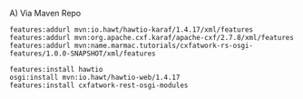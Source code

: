 A) Via Maven Repo 
    
    features:addurl mvn:io.hawt/hawtio-karaf/1.4.17/xml/features
    features:addurl mvn:org.apache.cxf.karaf/apache-cxf/2.7.8/xml/features
    features:addurl mvn:name.marmac.tutorials/cxfatwork-rs-osgi-features/1.0.0-SNAPSHOT/xml/features
    
    features:install hawtio
    osgi:install mvn:io.hawt/hawtio-web/1.4.17
    features:install cxfatwork-rest-osgi-modules